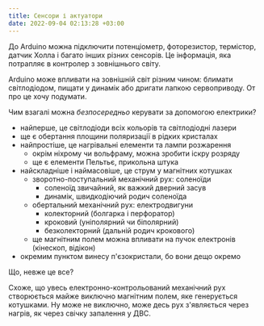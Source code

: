 ```yaml
---
title: Сенсори і актуатори
date: 2022-09-04 02:13:28 +03:00
---
```


До Arduino можна підключити потенціометр, фоторезистор, термістор, датчик Холла і багато інших різних сенсорів. Це інформація, яка потрапляє в контролер з зовнішнього світу.

Arduino може впливати на зовнішній світ різним чином: блимати світлодіодом, пищати у динамік або дригати лапкою сервоприводу. От про це хочу подумати.

Чим взагалі можна _безпосередньо_ керувати за допомогою електрики?

 - найперше, це світлодіоди всіх кольорів та світлодіодні лазери
 - ще є обертання площини поляризації в рідких кристалах
 - найпростіше, це нагрівальні елементи та лампи розжарення
    - окрім ніхрому чи вольфраму, можна зробити іскру розряду
    - ще є елементи Пельтьє, прикольна штука
 - найскладніше і наймасовіше, це струм у магнітних котушках
    - зворотно-поступальний механічний рух: соленоїди
        - соленоїд звичайний, як важкий дверний засув
        - динамік, швидкодіючий родич соленоїда
    - обертальний механічний рух: електродвигуни
        - колекторний (болгарка і перфоратор)
        - кроковий (уніполярний чи біполярний) 
        - безколекторний (дальній родич крокового)
    - ще магнітним полем можна впливати на пучок електронів (кінескоп, відікон)
 - окремим пунктом винесу п'єзокристали, бо вони дещо окремо

Що, невже це все?

Схоже, що увесь електронно-контрольований механічний рух створюється майже виключно магнітним полем, яке генерується котушками. Ну може не виключно, може десь рух з'являється через нагрів, як через свічку запалення у ДВС.

